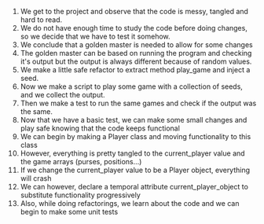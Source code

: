 1. We get to the project and observe that the code is messy, tangled and hard to read. 
2. We do not have enough time to study the code before doing changes, so we decide that we have to test it somehow. 
3. We conclude that a golden master is needed to allow for some changes
4. The golden master can be based on running the program and checking it's output but the output is always different
because of random values.
5. We make a little safe refactor to extract method play_game and inject a seed.
6. Now we make a script to play some game with a collection of seeds, and we collect the output. 
7. Then we make a test to run the same games and check if the output was the same.
8. Now that we have a basic test, we can make some small changes and play safe knowing that the code keeps functional
9. We can begin by making a Player class and moving functionality to this class
10. However, everything is pretty tangled to the current_player value and the game arrays (purses, positions...)
11. If we change the current_player value to be a Player object, everything will crash
12. We can however, declare a temporal attribute current_player_object to substitute functionality progressively
13. Also, while doing refactorings, we learn about the code and we can begin to make some unit tests